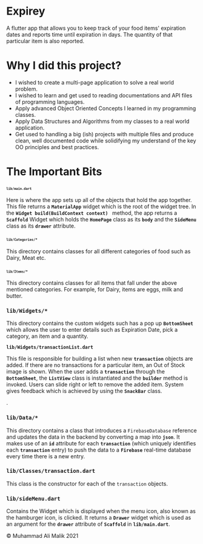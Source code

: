 # Expirey

A flutter app that allows you to keep track of your food items' expiration dates and reports time until expiration in days.
The quantity of that particular item is also reported. 


# Why I did this project?
* I wished to create a multi-page application to solve a real world problem. 
* I wished to learn and get used to reading documentations and API files of programming languages. 
* Apply advanced Object Oriented Concepts I learned in my programming classes. 
* Apply Data Structures and Algorithms from my classes to a real world application. 
* Get used to handling a big (ish) projects with multiple files and produce clean, well documented code while solidifying my understand of the key OO principles and best practices.  

# The Important Bits

### <font size="1"> `lib/main.dart` </font> 

Here is where the app sets up all of the objects that hold the app together. This file returns a **```MaterialApp```** widget which is the root of the widget tree.  In the **```Widget build(BuildContext context) ```** method, the app returns a **`Scaffold`** Widget which holds the **`HomePage`** class as its **`body`** and the **`SideMenu`** class as its **`drawer`** attribute. 


### <font size="1"> `lib/Categories/*` </font>

This directory contains classes for all different categories of food such as Dairy, Meat etc.


### <font size="1"> `lib/Items/*` </font> 

This directory contains classes for all items that fall under the above mentioned categories. For example, for Dairy, items are eggs, milk and butter.

### `lib/Widgets/*`

This directory contains the custom widgets such has a pop up **`BottomSheet`** which allows the user to enter details such as Expiration Date, pick a category, an item and a quantity.

 **`lib/Widgets/transactionList.dart`**
 
 This file is responsible for building a list when new **`transaction`** objects are added. If there are no transactions for a particular item, an Out of Stock image is shown. When the user adds a **`transaction`** through the **`BottomSheet`**, the **`ListView`** class is instantiated and the **`builder`** method is invoked. Users can slide right or left to remove the added item. System gives feedback which is achieved by using the **`SnackBar`** class. 

.


### `lib/Data/*`

This directory contains a class that introduces a `FirebaseDatabase` reference and updates the data in the backend by converting a map into **`json`**. It makes use of an **`id`** attribute for each **`transaction`** (which uniquely identifies each **`transaction`** entry) to push the data to a **`Firebase`** real-time database every time there is a new entry.

### `lib/Classes/transaction.dart`

This class is the constructor for each of the `transaction` objects. 

### `lib/sideMenu.dart`
Contains the Widget which is displayed when the menu icon, also known as the hamburger icon, is clicked. It returns a **`Drawer`** widget which is used as an argument for the **`drawer`** attribute of **`Scaffold`** in **`lib/main.dart`**.
 
&copy; Muhammad Ali Malik 2021
